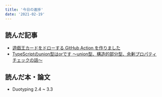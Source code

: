 ```yaml
---
title: '今日の進捗'
date: '2021-02-19'
---
```


## 読んだ記事

- [遊戯王カードをドローする GitHub Action を作りました](https://zenn.dev/peperoncicicino/articles/bbb4639c733373)
- [TypeScriptのunion型はorです 〜union型、構造的部分型、余剰プロパティチェックの話〜](https://qiita.com/uhyo/items/b1f806531895cb2e7d9a)

## 読んだ本・論文

- Duotyping 2.4 ~ 3.3
